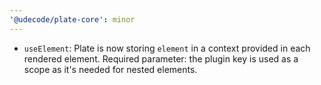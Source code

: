 ```yaml
---
'@udecode/plate-core': minor
---
```


- `useElement`: Plate is now storing `element` in a context provided in each rendered element. Required parameter: the plugin key is used as a scope as it's needed for nested elements.